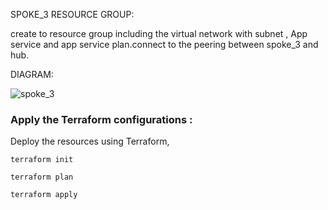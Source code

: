 SPOKE_3 RESOURCE GROUP:

create to  resource group including  the virtual network with subnet , App service and app service plan.connect to the peering between spoke_3 and hub.


DIAGRAM:


 ![spoke_3](https://github.com/user-attachments/assets/a14a5dec-8fe0-4f5b-b0b8-5d4d64f5e7ec)


### Apply the Terraform configurations :

  Deploy the resources using Terraform,
```
terraform init
```
```
terraform plan
```
```
terraform apply
```